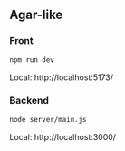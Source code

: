 ## Agar-like



### Front 

```BASH 
npm run dev
```
 
Local:   http://localhost:5173/

### Backend

```BASH 
node server/main.js
```

Local:   http://localhost:3000/